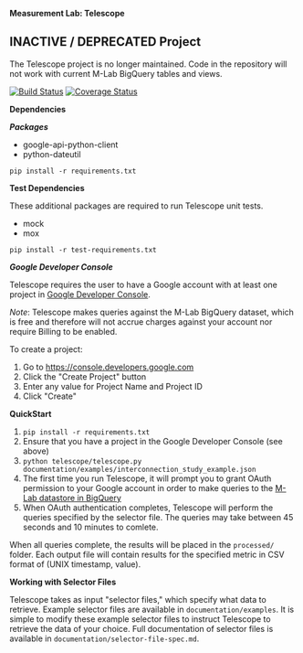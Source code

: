 **Measurement Lab: Telescope**

## INACTIVE / DEPRECATED Project

The Telescope project is no longer maintained. Code in the repository will not work with current M-Lab BigQuery tables and views.

[![Build
Status](https://travis-ci.org/m-lab/telescope.svg?branch=master)](https://travis-ci.org/m-lab/telescope)
[![Coverage
Status](https://coveralls.io/repos/m-lab/telescope/badge.svg?branch=master&service=github)](https://coveralls.io/github/m-lab/telescope?branch=master)

**Dependencies**

***Packages***

* google-api-python-client
* python-dateutil

`pip install -r requirements.txt`

**Test Dependencies**

These additional packages are required to run Telescope unit tests.

* mock
* mox

`pip install -r test-requirements.txt`

***Google Developer Console***

Telescope requires the user to have a Google account with at least one project in [Google Developer Console](https://console.developers.google.com/).

*Note*: Telescope makes queries against the M-Lab BigQuery dataset, which is free and therefore will not accrue charges against your account nor require Billing to be enabled.

To create a project:

1. Go to https://console.developers.google.com
1. Click the "Create Project" button
1. Enter any value for Project Name and Project ID
1. Click "Create"

**QuickStart**

1. `pip install -r requirements.txt`
1. Ensure that you have a project in the Google Developer Console (see above)
1. `python telescope/telescope.py documentation/examples/interconnection_study_example.json`
1. The first time you run Telescope, it will prompt you to grant OAuth permission to your Google account in order to make queries to the [M-Lab datastore in BigQuery](https://cloud.google.com/bigquery/docs/dataset-mlab)
1. When OAuth authentication completes, Telescope will perform the queries specified by the selector file. The queries may take between 45 seconds and 10 minutes to comlete.

When all queries complete, the results will be placed in the `processed/` folder. Each output file will contain results for the specified metric in CSV format of (UNIX timestamp, value).

**Working with Selector Files**

Telescope takes as input "selector files," which specify what data to retrieve. Example selector files are available in `documentation/examples`. It is simple to modify these example selector files to instruct Telescope to retrieve the data of your choice. Full documentation of selector files is available in `documentation/selector-file-spec.md`.
